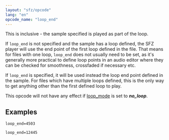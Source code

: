 ```yaml
---
layout: "sfz/opcode"
lang: "en"
opcode_name: "loop_end"
---
```

This is inclusive - the sample specified is played as part of the loop.

If `loop_end` is not specified and the sample has a loop defined, the SFZ player
will use the end point of the first loop defined in the file. That means for
files with one loop, `loop_end` does not usually need to be set, as it's generally
more practical to define loop points in an audio editor where they can be checked
for smoothness, crossfaded if necessary etc.

If `loop_end` is specified, it will be used instead the loop end point defined in
the sample. For files which have multiple loops defined, this is the only way to
get anything other than the first defined loop to play.

This opcode will not have any effect if [loop_mode](loop_mode) is set
to ***no_loop***.

## Examples

```
loop_end=4503

loop_end=12445
```
